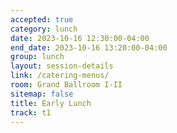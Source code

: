 ```yaml
---
accepted: true
category: lunch
date: 2023-10-16 12:30:00-04:00
end_date: 2023-10-16 13:20:00-04:00
group: lunch
layout: session-details
link: /catering-menus/
room: Grand Ballroom I-II
sitemap: false
title: Early Lunch
track: t1
---
```

